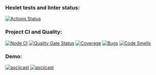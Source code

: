 ### Hexlet tests and linter status:
[![Actions Status](https://github.com/NataliPele/qa-auto-engineer-javascript-project-87/actions/workflows/hexlet-check.yml/badge.svg)](https://github.com/NataliPele/qa-auto-engineer-javascript-project-87/actions)

### Project CI and Quality:
[![Node CI](https://github.com/NataliPele/qa-auto-engineer-javascript-project-87/actions/workflows/nodejs.yml/badge.svg)](https://github.com/NataliPele/qa-auto-engineer-javascript-project-87/actions/workflows/nodejs.yml)
[![Quality Gate Status](https://sonarcloud.io/api/project_badges/measure?project=NataliPele_qa-auto-engineer-javascript-project-87&metric=alert_status)](https://sonarcloud.io/summary/new_code?id=NataliPele_qa-auto-engineer-javascript-project-87)
[![Coverage](https://sonarcloud.io/api/project_badges/measure?project=NataliPele_qa-auto-engineer-javascript-project-87&metric=coverage)](https://sonarcloud.io/summary/new_code?id=NataliPele_qa-auto-engineer-javascript-project-87)
[![Bugs](https://sonarcloud.io/api/project_badges/measure?project=NataliPele_qa-auto-engineer-javascript-project-87&metric=bugs)](https://sonarcloud.io/summary/new_code?id=NataliPele_qa-auto-engineer-javascript-project-87)
[![Code Smells](https://sonarcloud.io/api/project_badges/measure?project=NataliPele_qa-auto-engineer-javascript-project-87&metric=code_smells)](https://sonarcloud.io/summary/new_code?id=NataliPele_qa-auto-engineer-javascript-project-87)

### Demo:
[![asciicast](https://asciinema.org/a/dfOi7F0tz0quIpR7lwarkgmJq.svg)](https://asciinema.org/a/dfOi7F0tz0quIpR7lwarkgmJq)
[![asciicast](https://asciinema.org/a/Jz2rahhV5QWuCNdNgG4GzF42l.svg)](https://asciinema.org/a/Jz2rahhV5QWuCNdNgG4GzF42l)
